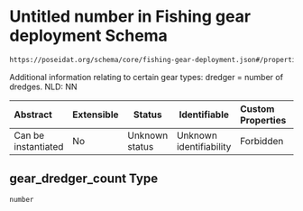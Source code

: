 # Untitled number in Fishing gear deployment Schema

```txt
https://poseidat.org/schema/core/fishing-gear-deployment.json#/properties/gear_dredger_count
```

Additional information relating to certain gear types: dredger = number of dredges. NLD: NN


| Abstract            | Extensible | Status         | Identifiable            | Custom Properties | Additional Properties | Access Restrictions | Defined In                                                                                         |
| :------------------ | ---------- | -------------- | ----------------------- | :---------------- | --------------------- | ------------------- | -------------------------------------------------------------------------------------------------- |
| Can be instantiated | No         | Unknown status | Unknown identifiability | Forbidden         | Allowed               | none                | [fishing-gear-deployment.json\*](schemas/core/fishing-gear-deployment.json "open original schema") |

## gear_dredger_count Type

`number`
